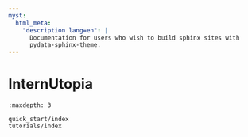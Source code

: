 ```yaml
---
myst:
  html_meta:
    "description lang=en": |
      Documentation for users who wish to build sphinx sites with
      pydata-sphinx-theme.
---
```


# InternUtopia

```{toctree}
:maxdepth: 3

quick_start/index
tutorials/index
```
